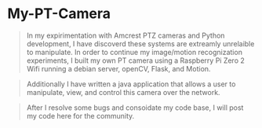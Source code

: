 # My-PT-Camera
> In my expirimentation with Amcrest PTZ cameras and Python development, I have discoverd these systems are extreamly unrelaible to manipulate. In order to continue my image/motion recognization experiments, I built my own PT camera using a Raspberry Pi Zero 2 Wifi running a debian server, openCV, Flask, and Motion.

> Additionally I have written a java application that allows a user to manipulate, view, and control this camera over the network.

> After I resolve some bugs and consoidate my code base, I will post my code here for the community.
